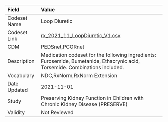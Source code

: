 |Field        |Value                                                                                                                        |
|:------------|:----------------------------------------------------------------------------------------------------------------------------|
|Codeset Name |Loop Diuretic                                                                                                                |
|Codeset Link |[rx_2021_11_LoopDiuretic_V1.csv](https://github.com/PEDSnet/Variable-Dictionary/blob/main/drugs/rx_2021_11_LoopDiuretic_V1.csv.csv)|
|CDM          |PEDSnet,PCORnet                                                                                                              |
|Description  |Medication codeset for the following ingredients: Furosemide, Bumetanide, Ethacrynic acid, Torsemide. Combinations included. |
|Vocabulary   |NDC,RxNorm,RxNorm Extension                                                                                                  |
|Date Updated |2021-11-01                                                                                                                   |
|Study        |Preserving Kidney Function in Children with Chronic Kidney Disease (PRESERVE)                                                |
|Validity     |Not Reviewed                                                                                                                 |
